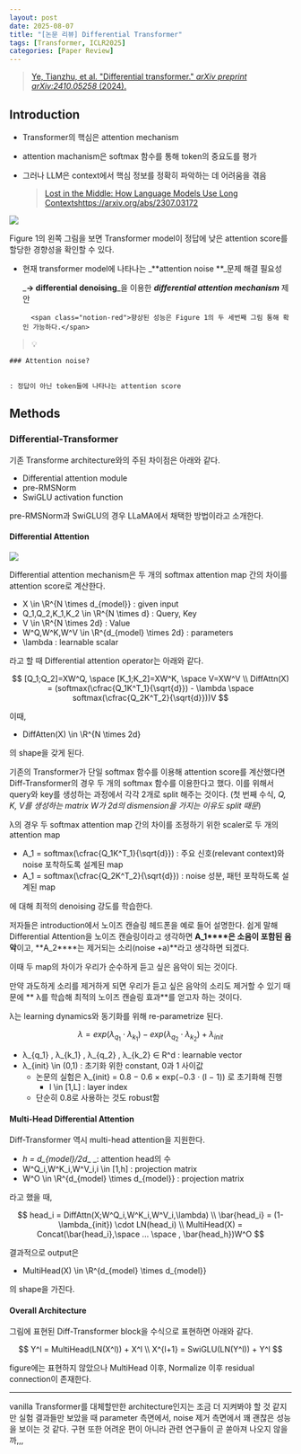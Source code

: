 ```yaml
---
layout: post
date: 2025-08-07
title: "[논문 리뷰] Differential Transformer"
tags: [Transformer, ICLR2025]
categories: [Paper Review]
---
```


> [Ye, Tianzhu, et al. "Differential transformer." ](https://arxiv.org/abs/2410.05258)[_arXiv preprint arXiv:2410.05258_](https://arxiv.org/abs/2410.05258)[ (2024).](https://arxiv.org/abs/2410.05258)



## Introduction

- Transformer의 핵심은 attention mechanism
- attention machanism은 softmax 함수를 통해 token의 중요도를 평가
- 그러나 LLM은 context에서 핵심 정보를 정확히 파악하는 데 어려움을 겪음

	> [Lost in the Middle: How Language Models Use Long Contextshttps://arxiv.org/abs/2307.03172](https://arxiv.org/abs/2307.03172)


![](https://prod-files-secure.s3.us-west-2.amazonaws.com/542b861c-36a8-4051-84e5-8804b6728dba/9083ea56-691a-4752-ae26-47f403431ac8/image.png?X-Amz-Algorithm=AWS4-HMAC-SHA256&X-Amz-Content-Sha256=UNSIGNED-PAYLOAD&X-Amz-Credential=ASIAZI2LB466VCFTLNE7%2F20250819%2Fus-west-2%2Fs3%2Faws4_request&X-Amz-Date=20250819T050058Z&X-Amz-Expires=3600&X-Amz-Security-Token=IQoJb3JpZ2luX2VjEGsaCXVzLXdlc3QtMiJHMEUCIQDKQ9vveSiD5aJC2B69PsCPSWSUITCMuHi39KLN1A4JpwIgerXMm1V6MvYxUQKRFvplXJHg6Xsi%2FZpgk73uG7CvRjsqiAQItP%2F%2F%2F%2F%2F%2F%2F%2F%2F%2FARAAGgw2Mzc0MjMxODM4MDUiDE5z53jIHTnJ2QhzTyrcA1qDlg8r8DgEcwqealJJn8n1d3jvu4QGljIkYfcsnM9IGd90N1CGFVKAUdgfUOUqzNzZhxGNuTdBaDASLNLoDSoYP6V4gSS4m9IglZ94Z4zj6iqDKd1%2Fh8IG4wbh7ybjiZTs2M6e2Ezo5mtnr8u9Zr29gwsGyBymQHdZ5y5EFxh7CgjZsGnOCCIn16%2FB%2BbUJbvD8Y6NPSzz9JlbU%2FZI%2B%2B4KXIs8t9LeIV%2F25gqsQnKit3mTFHqr%2FwwVr8dHDM6Ub26kOQF7Qu5LH7Mhlac3mb4g2%2F16u7%2F35mA23A7kNnxsuXCLTid3wvEc4O5p%2Bj840wnga1Zw276njaPv5ptvfgYBSSekQ9Z6I1GwjkC6QDULkkm3c360jDUDd7VQzTAoUqoxRek%2BAvEoOmX29e%2FGmy1u3uAFO53enqd%2By0ZH3SW6e4vv3DItN9Ua1iAOpAhrt%2FOxa0q2qvf9UtxaHiJTOwcznmQ4tCalvg4Fml281ru5D69ciDXfyUo6wOPQiiE%2BtxfUFK%2FTRV4TxQZ24yJhHqw31hEAjf%2FnNuEWidKVDWh3a%2FhZ3vRkX26d%2F4hEF09Lmxu7Kko1fBibY%2FGBrXvd7T5KPx8JyIIU%2FpGQqN3tpBOLP9kNNkLReqd5YivnrMKXIj8UGOqUB4dx32JIgLKNpvIvS4mYbSYktYzk%2FQ7fk0rfi0HBPMVwC3KYv4Ix9fjRmuHZCIg93Pr9XSLj44crPdC%2FgKJB3wHFHZKD8LW%2FeaYMC0iDK0nXLUrDQEuvZYGRaxmF9dTeWAqpKe67%2BhZ00LCfDTZY%2FQD2W40S0uuk6Q4Eq0MD6PMEqgfbImt7IxtOtRozVYV%2F%2BSLnupeP8N94GgluX%2FiTolhKAfyQD&X-Amz-Signature=d75e0d4d3bceeb44748d00fba397c1869b68229cd0ad24dbeb87fe2f8b790b3a&X-Amz-SignedHeaders=host&x-amz-checksum-mode=ENABLED&x-id=GetObject)


Figure 1의 왼쪽 그림을 보면 Transformer model이 정답에 낮은 attention score를 할당한 경향성을 확인할 수 있다.

- 현재 transformer model에 나타나는 _**attention noise **_문제 해결 필요성

	_**→ differential denoising**_을 이용한 _**differential attention mechanism**_ 제안


		<span class="notion-red">향상된 성능은 Figure 1의 두 세번째 그림 통해 확인 가능하다.</span>


> 💡 


	### Attention noise?


	: 정답이 아닌 token들에 나타나는 attention score



## Methods



### Differential-Transformer


기존 Transforme architecture와의 주된 차이점은 아래와 같다.

- Differential attention module
- pre-RMSNorm
- SwiGLU activation function

pre-RMSNorm과 SwiGLU의 경우 LLaMA에서 채택한 방법이라고 소개한다.



#### Differential Attention


![](https://prod-files-secure.s3.us-west-2.amazonaws.com/542b861c-36a8-4051-84e5-8804b6728dba/116d70b2-1963-4810-9167-f4c7d8a06e8f/image.png?X-Amz-Algorithm=AWS4-HMAC-SHA256&X-Amz-Content-Sha256=UNSIGNED-PAYLOAD&X-Amz-Credential=ASIAZI2LB466VCFTLNE7%2F20250819%2Fus-west-2%2Fs3%2Faws4_request&X-Amz-Date=20250819T050058Z&X-Amz-Expires=3600&X-Amz-Security-Token=IQoJb3JpZ2luX2VjEGsaCXVzLXdlc3QtMiJHMEUCIQDKQ9vveSiD5aJC2B69PsCPSWSUITCMuHi39KLN1A4JpwIgerXMm1V6MvYxUQKRFvplXJHg6Xsi%2FZpgk73uG7CvRjsqiAQItP%2F%2F%2F%2F%2F%2F%2F%2F%2F%2FARAAGgw2Mzc0MjMxODM4MDUiDE5z53jIHTnJ2QhzTyrcA1qDlg8r8DgEcwqealJJn8n1d3jvu4QGljIkYfcsnM9IGd90N1CGFVKAUdgfUOUqzNzZhxGNuTdBaDASLNLoDSoYP6V4gSS4m9IglZ94Z4zj6iqDKd1%2Fh8IG4wbh7ybjiZTs2M6e2Ezo5mtnr8u9Zr29gwsGyBymQHdZ5y5EFxh7CgjZsGnOCCIn16%2FB%2BbUJbvD8Y6NPSzz9JlbU%2FZI%2B%2B4KXIs8t9LeIV%2F25gqsQnKit3mTFHqr%2FwwVr8dHDM6Ub26kOQF7Qu5LH7Mhlac3mb4g2%2F16u7%2F35mA23A7kNnxsuXCLTid3wvEc4O5p%2Bj840wnga1Zw276njaPv5ptvfgYBSSekQ9Z6I1GwjkC6QDULkkm3c360jDUDd7VQzTAoUqoxRek%2BAvEoOmX29e%2FGmy1u3uAFO53enqd%2By0ZH3SW6e4vv3DItN9Ua1iAOpAhrt%2FOxa0q2qvf9UtxaHiJTOwcznmQ4tCalvg4Fml281ru5D69ciDXfyUo6wOPQiiE%2BtxfUFK%2FTRV4TxQZ24yJhHqw31hEAjf%2FnNuEWidKVDWh3a%2FhZ3vRkX26d%2F4hEF09Lmxu7Kko1fBibY%2FGBrXvd7T5KPx8JyIIU%2FpGQqN3tpBOLP9kNNkLReqd5YivnrMKXIj8UGOqUB4dx32JIgLKNpvIvS4mYbSYktYzk%2FQ7fk0rfi0HBPMVwC3KYv4Ix9fjRmuHZCIg93Pr9XSLj44crPdC%2FgKJB3wHFHZKD8LW%2FeaYMC0iDK0nXLUrDQEuvZYGRaxmF9dTeWAqpKe67%2BhZ00LCfDTZY%2FQD2W40S0uuk6Q4Eq0MD6PMEqgfbImt7IxtOtRozVYV%2F%2BSLnupeP8N94GgluX%2FiTolhKAfyQD&X-Amz-Signature=2c3f77a9ef4cb664d6aac966d931844791dcd3aa1e772c223e6f1bcf01d49491&X-Amz-SignedHeaders=host&x-amz-checksum-mode=ENABLED&x-id=GetObject)


Differential attention mechanism은 두 개의 softmax attention map 간의 차이를 attention score로 계산한다.

- X \in \R^{N \times d\_{model}} : given input
- Q\_1,Q\_2,K\_1,K\_2 \in \R^{N \times d} : Query, Key
- V \in \R^{N \times 2d} : Value
- W^Q,W^K,W^V \in \R^{d\_{model} \times 2d} : parameters
- \lambda : learnable scalar

라고 할 때 Differential attention operator는 아래와 같다.


$$
[Q_1;Q_2]=XW^Q, \space [K_1;K_2]=XW^K, \space V=XW^V \\
DiffAttn(X) = (softmax(\cfrac{Q_1K^T_1}{\sqrt{d}}) - \lambda \space softmax(\cfrac{Q_2K^T_2}{\sqrt{d}}))V
$$


이때,

- DiffAtten(X) \in \R^{N \times 2d}

의 shape을 갖게 된다.


기존의 Transformer가 단일 softmax 함수를 이용해 attention score를 계산했다면 Diff-Transformer의 경우 두 개의 softmax 함수를 이용한다고 했다. 이를 위해서 query와 key를 생성하는 과정에서 각각 2개로 split 해주는 것이다. <span class="notion-red">(첫 번째 수식, </span><span class="notion-red">_Q, K, V를 생성하는 matrix W가 2d의 dismension을 가지는 이유도 split 때문_</span><span class="notion-red">)</span>


 λ의 경우 두 softmax attention map 간의 차이를 조정하기 위한 scaler로 두 개의 attention map

- A\_1 = softmax(\cfrac{Q\_1K^T\_1}{\sqrt{d}}) : 주요 신호(relevant context)와 noise 포착하도록 설계된 map
- A\_1 = softmax(\cfrac{Q\_2K^T\_2}{\sqrt{d}}) : noise 성분, 패턴 포착하도록 설계된 map 

에 대해 최적의 denoising 강도를 학습한다.


저자들은 introduction에서 노이즈 캔슬링 헤드폰을 예로 들어 설명한다. 쉽게 말해 Differential Attention을 노이즈 캔슬링이라고 생각하면 **A\_1****은 소음이 포함된 음악**이고, **A\_2****는 제거되는 소리(noise +a)**라고 생각하면 되겠다. 


이때 두 map의 차이가 우리가 순수하게 듣고 싶은 음악이 되는 것이다. 


만약 과도하게 소리를 제거하게 되면 우리가 듣고 싶은 음악의 소리도 제거할 수 있기 때문에 ** λ를 학습해 최적의 노이즈 캔슬링 효과**를 얻고자 하는 것이다.


λ는 learning dynamics와 동기화를 위해 re-parametrize 된다.


$$
\lambda = exp(\lambda_{q_1} \cdot \lambda_{k_1}) - exp(\lambda_{q_2} \cdot \lambda_{k_2}) + \lambda_{init}
$$

- λ\_{q\_1} , λ\_{k\_1} , λ\_{q\_2} , λ\_{k\_2} ∈ R^d : learnable vector
- λ\_{init} \in (0,1) : 초기화 위한 constant, 0과 1 사이값
	- 논문의 실험은 λ\_{init} = 0.8 − 0.6 × exp(−0.3 · (l − 1)) 로 초기화해 진행
		- l \in [1,L] : layer index
	- 단순히 0.8로 사용하는 것도 robust함


#### **Multi-Head Differential Attention**


Diff-Transformer 역시 multi-head attention을 지원한다.

- _h = d\_{model}/2d__ _: attention head의 수
- W^Q\_i,W^K\_i,W^V\_i,i \in [1,h] : projection matrix
- W^O \in \R^{d\_{model} \times d\_{model}} : projection matrix

라고 했을 때,


$$
head_i = DiffAttn(X;W^Q_i,W^K_i,W^V_i,\lambda) \\
\bar{head_i} = (1-\lambda_{init}) \cdot LN(head_i) \\
MultiHead(X) = Concat(\bar{head_i},\space ... \space , \bar{head_h})W^O
$$


결과적으로 output은

- MultiHead(X) \in \R^{d\_{model} \times d\_{model}}

의 shape을 가진다.



#### Overall Architecture


그림에 표현된 Diff-Transformer block을 수식으로 표현하면 아래와 같다.


$$
Y^l = MultiHead(LN(X^l)) + X^l \\
X^{l+1} = SwiGLU(LN(Y^l)) + Y^l
$$


figure에는 표현하지 않았으나 MultiHead 이후, Normalize 이후 residual connection이 존재한다.


---


vanilla Transformer를 대체할만한 architecture인지는 조금 더 지켜봐야 할 것 같지만 실험 결과들만 보았을 때 parameter 측면에서, noise 제거 측면에서 꽤 괜찮은 성능을 보이는 것 같다. 구현 또한 어려운 편이 아니라 관련 연구들이 곧 쏟아져 나오지 않을까,,,

